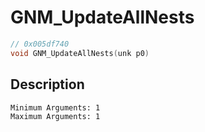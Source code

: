 # GNM_UpdateAllNests
```c
// 0x005df740
void GNM_UpdateAllNests(unk p0)
```
## Description
```
Minimum Arguments: 1
Maximum Arguments: 1
```
